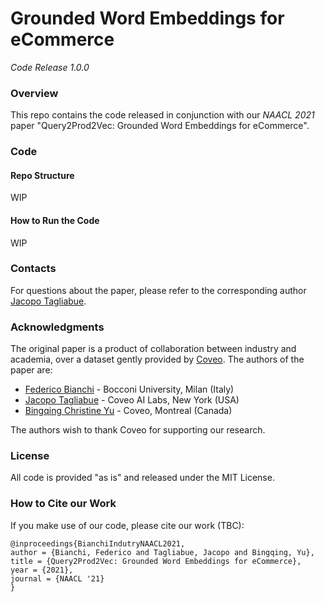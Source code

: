 # Grounded Word Embeddings for eCommerce
_Code Release 1.0.0_


### Overview
This repo contains the code released in conjunction with our _NAACL 2021_ 
paper "Query2Prod2Vec: Grounded Word Embeddings for eCommerce".

### Code

#### Repo Structure

WIP

#### How to Run the Code

WIP

### Contacts

For questions about the paper, please refer to the corresponding author
[Jacopo Tagliabue](https://www.linkedin.com/in/jacopotagliabue/).

### Acknowledgments
The original paper is a product of collaboration between industry and academia, 
over a dataset gently provided by [Coveo](https://www.coveo.com/). The authors of the paper are:

* [Federico Bianchi](https://federicobianchi.io/) - Bocconi University, Milan (Italy)
* [Jacopo Tagliabue](https://www.linkedin.com/in/jacopotagliabue/) - Coveo AI Labs, New York (USA)
* [Bingqing Christine Yu](https://www.linkedin.com/in/bingqing-christine-yu/) - Coveo, Montreal (Canada)

The authors wish to thank Coveo for supporting our research.

### License

All code is provided "as is" and released under the MIT License.

### How to Cite our Work

If you make use of our code, please cite our work (TBC):

```
@inproceedings{BianchiIndutryNAACL2021,
author = {Bianchi, Federico and Tagliabue, Jacopo and Bingqing, Yu},
title = {Query2Prod2Vec: Grounded Word Embeddings for eCommerce},
year = {2021},
journal = {NAACL '21}
}
```

